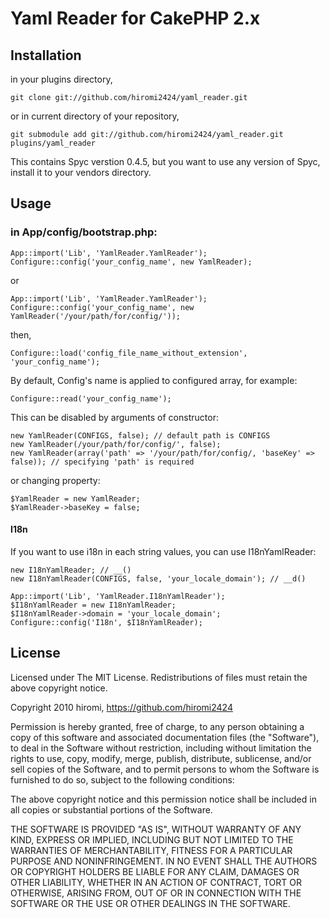 # Yaml Reader for CakePHP 2.x

## Installation

in your plugins directory,

	git clone git://github.com/hiromi2424/yaml_reader.git

or in current directory of your repository,

	git submodule add git://github.com/hiromi2424/yaml_reader.git plugins/yaml_reader

This contains Spyc verstion 0.4.5, but you want to use any version of Spyc, install it to your vendors directory.

## Usage

### in App/config/bootstrap.php:

	App::import('Lib', 'YamlReader.YamlReader');
	Configure::config('your_config_name', new YamlReader);

or

	App::import('Lib', 'YamlReader.YamlReader');
	Configure::config('your_config_name', new YamlReader('/your/path/for/config/'));

then,

	Configure::load('config_file_name_without_extension', 'your_config_name');

By default, Config's name is applied to configured array, for example:

	Configure::read('your_config_name');

This can be disabled by arguments of constructor:

	new YamlReader(CONFIGS, false); // default path is CONFIGS
	new YamlReader(/your/path/for/config/', false);
	new YamlReader(array('path' => '/your/path/for/config/, 'baseKey' => false)); // specifying 'path' is required

or changing property:

	$YamlReader = new YamlReader;
	$YamlReader->baseKey = false;

#### I18n

If you want to use i18n in each string values, you can use I18nYamlReader:

	new I18nYamlReader; // __()
	new I18nYamlReader(CONFIGS, false, 'your_locale_domain'); // __d()

	App::import('Lib', 'YamlReader.I18nYamlReader');
	$I18nYamlReader = new I18nYamlReader;
	$I18nYamlReader->domain = 'your_locale_domain';
	Configure::config('I18n', $I18nYamlReader);

## License

Licensed under The MIT License.
Redistributions of files must retain the above copyright notice.


Copyright 2010 hiromi, https://github.com/hiromi2424

Permission is hereby granted, free of charge, to any person obtaining a copy
of this software and associated documentation files (the "Software"), to deal
in the Software without restriction, including without limitation the rights
to use, copy, modify, merge, publish, distribute, sublicense, and/or sell
copies of the Software, and to permit persons to whom the Software is
furnished to do so, subject to the following conditions:

The above copyright notice and this permission notice shall be included in
all copies or substantial portions of the Software.

THE SOFTWARE IS PROVIDED "AS IS", WITHOUT WARRANTY OF ANY KIND, EXPRESS OR
IMPLIED, INCLUDING BUT NOT LIMITED TO THE WARRANTIES OF MERCHANTABILITY,
FITNESS FOR A PARTICULAR PURPOSE AND NONINFRINGEMENT. IN NO EVENT SHALL THE
AUTHORS OR COPYRIGHT HOLDERS BE LIABLE FOR ANY CLAIM, DAMAGES OR OTHER
LIABILITY, WHETHER IN AN ACTION OF CONTRACT, TORT OR OTHERWISE, ARISING FROM,
OUT OF OR IN CONNECTION WITH THE SOFTWARE OR THE USE OR OTHER DEALINGS IN
THE SOFTWARE.